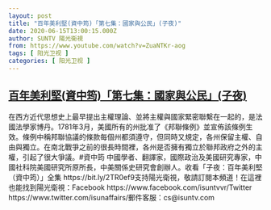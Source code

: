 ```yaml
---
layout: post
title: "百年美利堅(資中筠)「第七集：國家與公民」(子夜)"
date: 2020-06-15T13:00:15.000Z
author: SUNTV 陽光衛視
from: https://www.youtube.com/watch?v=ZuaNTKr-aog
tags: [ 阳光卫视 ]
categories: [ 阳光卫视 ]
---
```

<!--1592226015000-->
[百年美利堅(資中筠)「第七集：國家與公民」(子夜)](https://www.youtube.com/watch?v=ZuaNTKr-aog)
------

<div>
在西方近代思想史上最早提出主權理論、並將主權與國家緊密聯繫在一起的，是法國法學家博丹。1781年3月，美國所有的州批准了《邦聯條例》並宣佈該條例生效。條例中稱邦聯協議的條款每個州都須遵守，但同時又規定，各州保留主權、自由與獨立。在南北戰爭之前的很長時間裡，各州是否擁有獨立於聯邦政府之外的主權，引起了很大爭議。#資中筠 中國學者、翻譯家，國際政治及美國研究專家，中國社科院美國研究所原所長，中美關係史研究會創辦人。收看「子夜：百年美利堅（資中筠）」全集 https://bit.ly/2TR0ef9支持陽光衛視，敬請訂閱本頻道！在這裡也能找到陽光衛視：Facebook  https://www.facebook.com/isuntvvr/Twitter  https://www.twitter.com/isunaffairs/郵件客服：cs@isuntv.com
</div>
